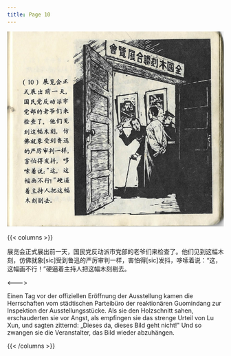 ```yaml
---
title: Page 10
---
```


![luxun front](../../../images/luxun/YifuMukeDeGushi/11-page-00001.jpg)

{{< columns >}}

展览会正式展出前一天，国民党反动派市党部的老爷们来检查了。他们见到这幅木刻，仿佛就象\[sic\]受到鲁迅的严厉审判一样，害怕得\[sic\]发抖，哆嗦着说：“这，这幅画不行！”硬逼着主持人把这幅木刻剔去。

<--->

Einen Tag vor der offiziellen Eröffnung der Ausstellung kamen die Herrschaften vom städtischen Parteibüro der reaktionären Guomindang zur Inspektion der Ausstellungsstücke. Als sie den Holzschnitt sahen, erschauderten sie vor Angst, als empfingen sie das strenge Urteil von Lu Xun, und sagten zitternd: „Dieses da, dieses Bild geht nicht!" Und so zwangen sie die Veranstalter, das Bild wieder abzuhängen.

{{< /columns >}}